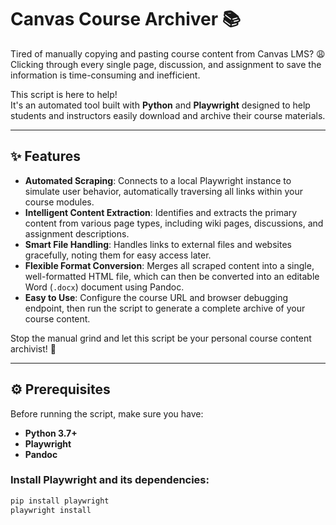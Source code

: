# Canvas Course Archiver 📚

Tired of manually copying and pasting course content from Canvas LMS? 😩 Clicking through every single page, discussion, and assignment to save the information is time-consuming and inefficient.

This script is here to help!  
It's an automated tool built with **Python** and **Playwright** designed to help students and instructors easily download and archive their course materials.

---

## ✨ Features

- **Automated Scraping**: Connects to a local Playwright instance to simulate user behavior, automatically traversing all links within your course modules.
- **Intelligent Content Extraction**: Identifies and extracts the primary content from various page types, including wiki pages, discussions, and assignment descriptions.
- **Smart File Handling**: Handles links to external files and websites gracefully, noting them for easy access later.
- **Flexible Format Conversion**: Merges all scraped content into a single, well-formatted HTML file, which can then be converted into an editable Word (`.docx`) document using Pandoc.
- **Easy to Use**: Configure the course URL and browser debugging endpoint, then run the script to generate a complete archive of your course content.

Stop the manual grind and let this script be your personal course content archivist! 🚀

---

## ⚙️ Prerequisites

Before running the script, make sure you have:

- **Python 3.7+**
- **Playwright**
- **Pandoc**

### Install Playwright and its dependencies:
```bash
pip install playwright
playwright install
